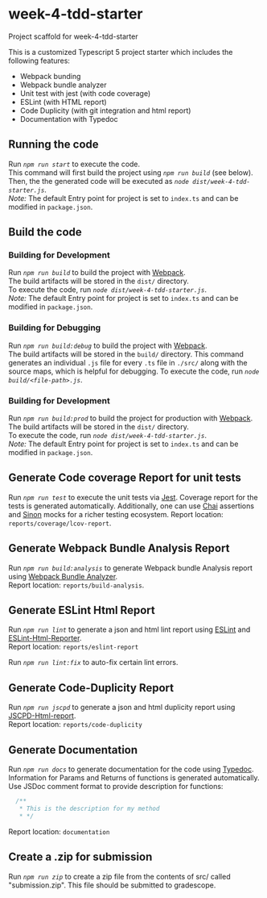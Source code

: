 
# week-4-tdd-starter

Project scaffold for week-4-tdd-starter

This is a customized Typescript 5 project starter which includes the following features:
* Webpack bunding
* Webpack bundle analyzer
* Unit test with jest (with code coverage)
* ESLint (with HTML report)
* Code Duplicity (with git integration and html report)
* Documentation with Typedoc

## Running the code

Run *`npm run start`* to execute the code.  
This command will first build the project using *`npm run build`* (see below).  
Then, the the generated code will be executed as *`node dist/week-4-tdd-starter.js`*.  
*Note:* The default Entry point for project is set to `index.ts` and can be modified in `package.json`.


## Build the code

### Building for Development

Run *`npm run build`* to build the project with [Webpack](https://webpack.js.org/).  
The build artifacts will be stored in the `dist/` directory.  
To execute the code, run *`node dist/week-4-tdd-starter.js`*.  
*Note:* The default Entry point for project is set to `index.ts` and can be modified in `package.json`.

### Building for Debugging

Run *`npm run build:debug`* to build the project with [Webpack](https://webpack.js.org/).  
The build artifacts will be stored in the `build/` directory.
This command generates an individual `.js` file for every `.ts` file in `./src/` along with the source maps, which is helpful for debugging.
To execute the code, run *`node build/<file-path>.js`*.  

### Building for Development

Run *`npm run build:prod`* to build the project for production with [Webpack](https://webpack.js.org/).  
The build artifacts will be stored in the `dist/` directory.  
To execute the code, run *`node dist/week-4-tdd-starter.js`*.  
*Note:* The default Entry point for project is set to `index.ts` and can be modified in `package.json`.


## Generate Code coverage Report for unit tests

Run *`npm run test`* to execute the unit tests via [Jest](https://jestjs.io/).
Coverage report for the tests is generated automatically.
Additionally, one can use [Chai](https://www.chaijs.com/) assertions and [Sinon](https://sinonjs.org/) mocks for a richer testing ecosystem. 
Report location: `reports/coverage/lcov-report`.


## Generate Webpack Bundle Analysis Report

Run *`npm run build:analysis`* to generate Webpack bundle Analysis report using [Webpack Bundle Analyzer](https://www.npmjs.com/package/webpack-bundle-analyzer).    
Report location: `reports/build-analysis`.


## Generate ESLint Html Report

Run *`npm run lint`* to generate a json and html lint report using [ESLint](https://www.npmjs.com/package/eslint) and [ESLint-Html-Reporter](https://www.npmjs.com/package/eslint-html-reporter).  
Report location: `reports/eslint-report`

Run *`npm run lint:fix`* to auto-fix certain lint errors.

## Generate Code-Duplicity Report

Run *`npm run jscpd`* to generate a json and html duplicity report using [JSCPD-Html-report](https://www.npmjs.com/package/jscpd-html-reporter).  
Report location: `reports/code-duplicity`  


## Generate Documentation

Run *`npm run docs`* to generate documentation for the code using [Typedoc](https://typedoc.org/).  
Information for Params and Returns of functions is generated automatically.  
Use JSDoc comment format to provide description for functions:
```Javascript
  /**
   * This is the description for my method
   * */  
```
Report location: `documentation`  


## Create a .zip for submission

Run *`npm run zip`* to create a zip file from the contents of src/ called "submission.zip".
This file should be submitted to gradescope.
